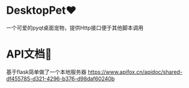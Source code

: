 # DesktopPet❤️
 一个可爱的pyqt桌面宠物，提供Http接口便于其他脚本调用

# API文档🌂
 基于flask简单做了一个本地服务器
 https://www.apifox.cn/apidoc/shared-df455785-d321-4296-b376-d98daf60240b